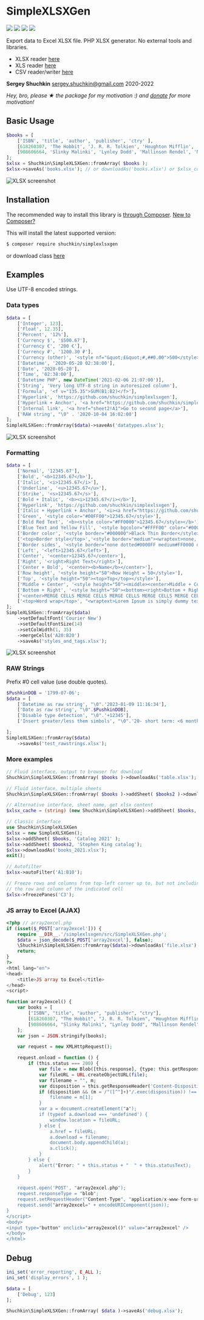 # SimpleXLSXGen
[<img src="https://img.shields.io/github/license/shuchkin/simplexlsxgen" />](https://github.com/shuchkin/simplexlsxgen/blob/master/license.md) [<img src="https://img.shields.io/github/stars/shuchkin/simplexlsxgen" />](https://github.com/shuchkin/simplexlsxgen/stargazers) [<img src="https://img.shields.io/github/forks/shuchkin/simplexlsxgen" />](https://github.com/shuchkin/simplexlsxgen/network) [<img src="https://img.shields.io/github/issues/shuchkin/simplexlsxgen" />](https://github.com/shuchkin/simplexlsxgen/issues)

Export data to Excel XLSX file. PHP XLSX generator. No external tools and libraries.  
- XLSX reader [here](https://github.com/shuchkin/simplexlsx)
- XLS reader [here](https://github.com/shuchkin/simplexls)
- CSV reader/writer [here](https://github.com/shuchkin/simplecsv)

**Sergey Shuchkin** <sergey.shuchkin@gmail.com> 2020-2022<br/>

*Hey, bro, please ★ the package for my motivation :) and [donate](https://opencollective.com/simplexlsx) for more motivation!* 

## Basic Usage
```php
$books = [
    ['ISBN', 'title', 'author', 'publisher', 'ctry' ],
    [618260307, 'The Hobbit', 'J. R. R. Tolkien', 'Houghton Mifflin', 'USA'],
    [908606664, 'Slinky Malinki', 'Lynley Dodd', 'Mallinson Rendel', 'NZ']
];
$xlsx = Shuchkin\SimpleXLSXGen::fromArray( $books );
$xlsx->saveAs('books.xlsx'); // or downloadAs('books.xlsx') or $xlsx_content = (string) $xlsx 
```
![XLSX screenshot](books.png)

## Installation
The recommended way to install this library is [through Composer](https://getcomposer.org).
[New to Composer?](https://getcomposer.org/doc/00-intro.md)

This will install the latest supported version:
```bash
$ composer require shuchkin/simplexlsxgen
```
or download class [here](https://github.com/shuchkin/simplexlsxgen/blob/master/src/SimpleXLSXGen.php)

## Examples
Use UTF-8 encoded strings.
### Data types
```php
$data = [
    ['Integer', 123],
    ['Float', 12.35],
    ['Percent', '12%'],
    ['Currency $', '$500.67'],
    ['Currency €', '200 €'],
    ['Currency ₽', '1200.30 ₽'],
    ['Currency (other)', '<style nf="&quot;£&quot;#,##0.00">500</style>'],
    ['Datetime', '2020-05-20 02:38:00'],
    ['Date', '2020-05-20'],
    ['Time', '02:38:00'],
    ['Datetime PHP', new DateTime('2021-02-06 21:07:00')],
    ['String', 'Very long UTF-8 string in autoresized column'],
    ['Formula', '<f v="135.35">SUM(B1:B2)</f>'],
    ['Hyperlink', 'https://github.com/shuchkin/simplexlsxgen'],
    ['Hyperlink + Anchor', '<a href="https://github.com/shuchkin/simplexlsxgen">SimpleXLSXGen</a>'],
    ['Internal link', '<a href="sheet2!A1">Go to second page</a>'],
    ['RAW string', "\0" . '2020-10-04 16:02:00']
];
SimpleXLSXGen::fromArray($data)->saveAs('datatypes.xlsx');
```
![XLSX screenshot](datatypes.png)

### Formatting
```php
$data = [
    ['Normal', '12345.67'],
    ['Bold', '<b>12345.67</b>'],
    ['Italic', '<i>12345.67</i>'],
    ['Underline', '<u>12345.67</u>'],
    ['Strike', '<s>12345.67</s>'],
    ['Bold + Italic', '<b><i>12345.67</i></b>'],
    ['Hyperlink', 'https://github.com/shuchkin/simplexlsxgen'],
    ['Italic + Hyperlink + Anchor', '<i><a href="https://github.com/shuchkin/simplexlsxgen">SimpleXLSXGen</a></i>'],
    ['Green', '<style color="#00FF00">12345.67</style>'],
    ['Bold Red Text', '<b><style color="#FF0000">12345.67</style></b>'],
    ['Blue Text and Yellow Fill', '<style bgcolor="#FFFF00" color="#0000FF">12345.67</style>'],
    ['Border color', '<style border="#000000">Black Thin Border</style>'],
    ['<top>Border style</top>','<style border="medium"><wraptext>none, thin, medium, dashed, dotted, thick, double, hair, mediumDashed, dashDot,mediumDashDot, dashDotDot, mediumDashDotDot, slantDashDot</wraptext></style>'],
    ['Border sides', '<style border="none dotted#0000FF medium#FF0000 double">Top No + Right Dotted + Bottom medium + Left double</style>'],
    ['Left', '<left>12345.67</left>'],
    ['Center', '<center>12345.67</center>'],
    ['Right', '<right>Right Text</right>'],
    ['Center + Bold', '<center><b>Name</b></center>'],
    ['Row height', '<style height="50">Row Height = 50</style>'],
    ['Top', '<style height="50"><top>Top</top></style>'],
    ['Middle + Center', '<style height="50"><middle><center>Middle + Center</center></middle></style>'],
    ['Bottom + Right', '<style height="50"><bottom><right>Bottom + Right</right></bottom></style>'],
    ['<center>MERGE CELLS MERGE CELLS MERGE CELLS MERGE CELLS MERGE CELLS</center>', null],
    ['<top>Word wrap</top>', "<wraptext>Lorem Ipsum is simply dummy text of the printing and typesetting industry. Lorem Ipsum has been the industry's standard dummy text ever since the 1500s, when an unknown printer took a galley of type and scrambled it to make a type specimen book</wraptext>"]
];
SimpleXLSXGen::fromArray($data)
    ->setDefaultFont('Courier New')
    ->setDefaultFontSize(14)
    ->setColWidth(1, 35)
    ->mergeCells('A20:B20')
    ->saveAs('styles_and_tags.xlsx');
```
![XLSX screenshot](styles.png)

### RAW Strings
Prefix #0 cell value (use double quotes).
```php
$PushkinDOB = '1799-07-06';
$data = [
    ['Datetime as raw string', "\0".'2023-01-09 11:16:34'],
    ['Date as raw string', "\0".$PushkinDOB],
    ['Disable type detection', "\0".'+12345'],
    ['Insert greater/less them simbols', "\0".'20- short term: <6 month'],

];
SimpleXLSXGen::fromArray($data)
    ->saveAs('test_rawstrings.xlsx');
```

### More examples
```php
// Fluid interface, output to browser for download
Shuchkin\SimpleXLSXGen::fromArray( $books )->downloadAs('table.xlsx');

// Fluid interface, multiple sheets
Shuchkin\SimpleXLSXGen::fromArray( $books )->addSheet( $books2 )->download();

// Alternative interface, sheet name, get xlsx content
$xlsx_cache = (string) (new Shuchkin\SimpleXLSXGen)->addSheet( $books, 'Modern style');

// Classic interface
use Shuchkin\SimpleXLSXGen
$xlsx = new SimpleXLSXGen();
$xlsx->addSheet( $books, 'Catalog 2021' );
$xlsx->addSheet( $books2, 'Stephen King catalog');
$xlsx->downloadAs('books_2021.xlsx');
exit();

// Autofilter
$xlsx->autoFilter('A1:B10');

// Freeze rows and columns from top-left corner up to, but not including,
// the row and column of the indicated cell
$xlsx->freezePanes('C3');

```
### JS array to Excel (AJAX)
```php
<?php // array2excel.php
if (isset($_POST['array2excel'])) {
    require __DIR__.'/simplexlsxgen/src/SimpleXLSXGen.php';
    $data = json_decode($_POST['array2excel'], false);
    \Shuchkin\SimpleXLSXGen::fromArray($data)->downloadAs('file.xlsx');
    return;
}
?>
<html lang="en">
<head>
    <title>JS array to Excel</title>
</head>
<script>

function array2excel() {
    var books = [
        ["ISBN", "title", "author", "publisher", "ctry"],
        [618260307, "The Hobbit", "J. R. R. Tolkien", "Houghton Mifflin", "USA"],
        [908606664, "Slinky Malinki", "Lynley Dodd", "Mallinson Rendel", "NZ"]
    ];
    var json = JSON.stringify(books);

    var request = new XMLHttpRequest();

    request.onload = function () {
        if (this.status === 200) {
            var file = new Blob([this.response], {type: this.getResponseHeader('Content-Type')});
            var fileURL = URL.createObjectURL(file);
            var filename = "", m;
            var disposition = this.getResponseHeader('Content-Disposition');
            if (disposition && (m = /"([^"]+)"/.exec(disposition)) !== null) {
                filename = m[1];
            }
            var a = document.createElement("a");
            if (typeof a.download === 'undefined') {
                window.location = fileURL;
            } else {
                a.href = fileURL;
                a.download = filename;
                document.body.appendChild(a);
                a.click();
            }
        } else {
            alert("Error: " + this.status + "  " + this.statusText);
        }
    }
    
    request.open('POST', "array2excel.php");
    request.responseType = "blob";
    request.setRequestHeader("Content-Type", "application/x-www-form-urlencoded");
    request.send("array2excel=" + encodeURIComponent(json));
}
</script>
<body>
<input type="button" onclick="array2excel()" value="array2excel" />
</body>
</html>
```

## Debug
```php
ini_set('error_reporting', E_ALL );
ini_set('display_errors', 1 );

$data = [
    ['Debug', 123]
];

Shuchkin\SimpleXLSXGen::fromArray( $data )->saveAs('debug.xlsx');
```
